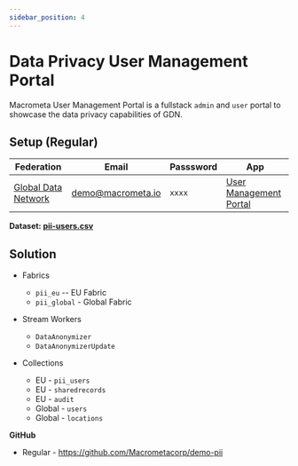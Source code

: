 ```yaml
---
sidebar_position: 4
---
```


# Data Privacy User Management Portal

Macrometa User Management Portal is a fullstack `admin` and `user` portal to showcase the data privacy capabilities of GDN.


## Setup (Regular)

| **Federation**                                        | **Email**                              | **Passsword** | **App**|
| ----------------------------------------------------- | -------------------------------------- | ------------- |--------------|
| [Global Data Network](https://gdn.paas.macrometa.io/) | demo@macrometa.io | `xxxx`    | [User Management Portal](https://pii.macrometa.io/) |

**Dataset: [pii-users.csv](../demos/datasets/pii-users.csv)**


## Solution

* Fabrics
    * `pii_eu` -- EU Fabric
    * `pii_global` - Global Fabric

* Stream Workers
    * `DataAnonymizer`
    * `DataAnonymizerUpdate`

* Collections
    * EU - `pii_users`
    * EU - `sharedrecords`
    * EU - `audit`
    * Global - `users`
    * Global - `locations`

**GitHub**

* Regular - https://github.com/Macrometacorp/demo-pii
